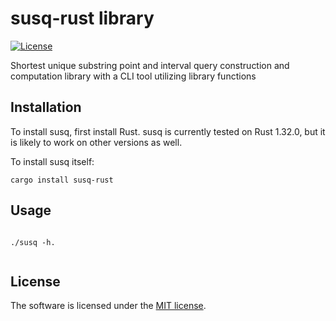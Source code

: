# susq-rust library

[![License](https://img.shields.io/badge/license-MIT-blue.svg)](https://github.com/RobertBakaric/susq-rust/blob/master/LICENSE)

Shortest unique substring point and interval query construction and computation library with a CLI
tool utilizing library functions

## Installation

To install susq, first install Rust. susq is currently tested on Rust 1.32.0, but it is likely to work on other versions as well.

To install susq itself:

```
cargo install susq-rust
```

## Usage
```

./susq -h.


```


## License

The software is licensed under the  [MIT license](http://opensource.org/licenses/MIT).
